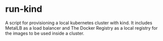 # run-kind
A script for provisioning a local kubernetes cluster with kind. It includes MetalLB as a load balancer and The Docker Registry as a local registry for the images to be used inside a cluster.
